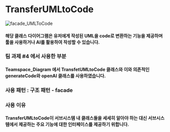 # TransferUMLtoCode
![facade_UMLToCode](https://github.com/choi-hyk/SW-engineering-TeamProject/assets/127277307/9a136246-757b-43fa-90d9-e17e129d8c90)


####  해당 클래스 다이어그램은 유저에게 작성된 UML을 code로 변환하는 기능을 제공하며 툴을 사용하거나 AI를 활용하여 작성할 수 있습니다.

### 팀 과제 #4 에서 사용한 부분
#### Teamspace_Diagram 에서 TransfetUMLtoCode 클래스와 이와 의존적인 generateCode와 openAI 클래스를 사용하였습니다.

### 사용 패턴 : 구조 패턴 - facade

### 사용 이유
#### TransferUMLtoCode이 서브시스템 내 클래스들을 세세히 알아야 하는 대신 서브시스템에서 제공하는 주요 기능에 대한 인터페이스를 제공하기 위합니다.

<br/><br/>
